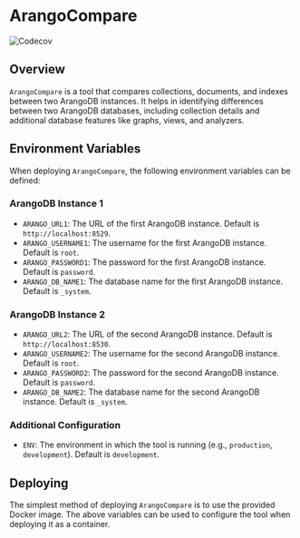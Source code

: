 # ArangoCompare

![Codecov](https://codecov.io/gh/jsfillman/arangocompare/branch/main/graph/badge.svg)

## Overview

`ArangoCompare` is a tool that compares collections, documents, and indexes between two ArangoDB instances. It helps in identifying differences between two ArangoDB databases, including collection details and additional database features like graphs, views, and analyzers.

## Environment Variables

When deploying `ArangoCompare`, the following environment variables can be defined:

### ArangoDB Instance 1

- `ARANGO_URL1`: The URL of the first ArangoDB instance. Default is `http://localhost:8529`.
- `ARANGO_USERNAME1`: The username for the first ArangoDB instance. Default is `root`.
- `ARANGO_PASSWORD1`: The password for the first ArangoDB instance. Default is `password`.
- `ARANGO_DB_NAME1`: The database name for the first ArangoDB instance. Default is `_system`.

### ArangoDB Instance 2

- `ARANGO_URL2`: The URL of the second ArangoDB instance. Default is `http://localhost:8530`.
- `ARANGO_USERNAME2`: The username for the second ArangoDB instance. Default is `root`.
- `ARANGO_PASSWORD2`: The password for the second ArangoDB instance. Default is `password`.
- `ARANGO_DB_NAME2`: The database name for the second ArangoDB instance. Default is `_system`.

### Additional Configuration

- `ENV`: The environment in which the tool is running (e.g., `production`, `development`). Default is `development`.

## Deploying

The simplest method of deploying `ArangoCompare` is to use the provided Docker image.
The above variables can be used to configure the tool when deploying it as a container.

